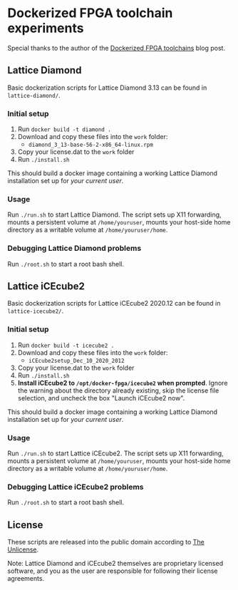 # Dockerized FPGA toolchain experiments

Special thanks to the author of the [Dockerized FPGA toolchains](https://section5.ch/index.php/2017/01/20/669/) blog post.

## Lattice Diamond

Basic dockerization scripts for Lattice Diamond 3.13 can be found in `lattice-diamond/`.

### Initial setup

1. Run `docker build -t diamond .`
2. Download and copy these files into the `work` folder:
   - `diamond_3_13-base-56-2-x86_64-linux.rpm`
3. Copy your license.dat to the `work` folder
4. Run `./install.sh`

This should build a docker image containing a working Lattice Diamond installation set up for *your current user*.

### Usage

Run `./run.sh` to start Lattice Diamond. The script sets up X11 forwarding, mounts a persistent volume at `/home/youruser`, mounts your host-side home directory as a writable volume at `/home/youruser/home`.

### Debugging Lattice Diamond problems

Run `./root.sh` to start a root bash shell.

## Lattice iCEcube2

Basic dockerization scripts for Lattice iCEcube2 2020.12 can be found in `lattice-icecube2/`.

### Initial setup

1. Run `docker build -t icecube2 .`
2. Download and copy these files into the `work` folder:
   - `iCEcube2setup_Dec_10_2020_2012`
3. Copy your license.dat to the `work` folder
4. Run `./install.sh`
5. **Install iCEcube2 to `/opt/docker-fpga/icecube2` when prompted**. Ignore the warning about the directory already existing, skip the license file selection, and uncheck the box "Launch iCEcube2 now".

This should build a docker image containing a working Lattice Diamond installation set up for *your current user*.

### Usage

Run `./run.sh` to start Lattice iCEcube2. The script sets up X11 forwarding, mounts a persistent volume at `/home/youruser`, mounts your host-side home directory as a writable volume at `/home/youruser/home`.

### Debugging Lattice iCEcube2 problems

Run `./root.sh` to start a root bash shell.

## License

These scripts are released into the public domain according to [The Unlicense](http://unlicense.org).

Note: Lattice Diamond and iCEcube2 themselves are proprietary licensed software, and you as the user are responsible for following their license agreements.
